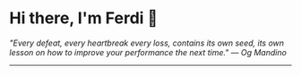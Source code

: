 <h1>Hi there, I'm Ferdi 👋</h1>

<p><em>
  "Every defeat, every heartbreak every loss, contains its own seed, its own lesson on how to improve your performance the next time." — Og Mandino
</em></p>

---
